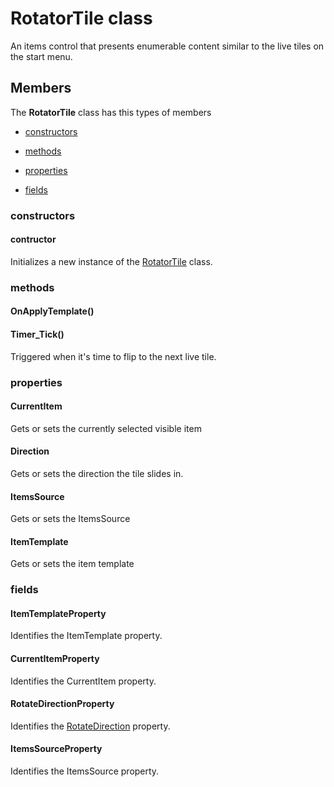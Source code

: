 
# RotatorTile class

An items control that presents enumerable content similar to the live tiles on the            start menu.

## Members

The **RotatorTile** class has this types of members

* [constructors](#constructors)

* [methods](#methods)

* [properties](#properties)

* [fields](#fields)

### constructors

#### contructor

Initializes a new instance of the [RotatorTile](Microsoft_Toolkit_Uwp_UI_Controls_RotatorTile.md) class.

### methods

#### OnApplyTemplate()



#### Timer_Tick()

Triggered when it's time to flip to the next live tile.

### properties

#### CurrentItem

Gets or sets the currently selected visible item

#### Direction

Gets or sets the direction the tile slides in.

#### ItemsSource

Gets or sets the ItemsSource

#### ItemTemplate

Gets or sets the item template

### fields

#### ItemTemplateProperty

Identifies the ItemTemplate property.

#### CurrentItemProperty

Identifies the CurrentItem property.

#### RotateDirectionProperty

Identifies the [RotateDirection](Microsoft_Toolkit_Uwp_UI_Controls_RotatorTile_RotateDirection.md) property.

#### ItemsSourceProperty

Identifies the ItemsSource property.
